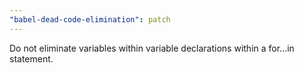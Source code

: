 ```yaml
---
"babel-dead-code-elimination": patch
---
```


Do not eliminate variables within variable declarations within a for...in statement.

